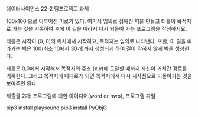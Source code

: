 데이터사이언스 22-2 팀프로젝트 과제

100x100 으로 이루어진 미로가 있다. 여기서 임의로 정해진 벽을 만들고 터틀이 목적지로 가는 것을 기록하여 후에 이 길을 따라서 다시 되돌아 가는 프로그램을 작성하시요.

터틀은 시작이 (0, 0)의 위치에서 시작하고, 목적지는 임의로 나타낸다. 또한, 이 길을 따라가는 벽은 100(최소 10에서 30개)까지 생성되게 하여 길이 막히지 않게 벽을 생성한다.

터틀은 0,0에서 시작해서 목적지의 주소 (x,y)에 도달할 때까지 자신이 거쳐간 경로를 기록한다. 그리고 목적지에 다다르게 되면 목적지에서 다시 시작점으로 되돌아가는 것을 보여주면 된다.

제출물 2개: 프로그램에 대한 아이디어(word or hwp), 프로그램 파일

pip3 install playsound
pip3 install PyObjC
